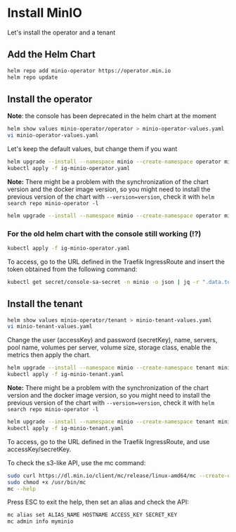 # Install MinIO

Let's install the operator and a tenant

## Add the Helm Chart

```bash
helm repo add minio-operator https://operator.min.io
helm repo update
```

## Install the operator

**Note**: the console has been deprecated in the helm chart at the moment

```bash
helm show values minio-operator/operator > minio-operator-values.yaml
vi minio-operator-values.yaml
```

Let's keep the default values, but change them if you want

```bash
helm upgrade --install --namespace minio --create-namespace operator minio-operator/operator --values minio-operator-values.yaml
kubectl apply -f ig-minio-operator.yaml
```

**Note:** There might be a problem with the synchronization of the chart version and the docker image version, so you might need to install the previous version of the chart with `--version=version`, check it with `helm search repo minio-operator -l`

```bash
helm upgrade --install --namespace minio --create-namespace operator minio-operator/operator --version <old-chart-version>
```

### For the old helm chart with the console still working (!?)

```bash
kubectl apply -f ig-minio-operator.yaml
```

To access, go to the URL defined in the Traefik IngressRoute and insert the token obtained from the following command:

```bash
kubectl get secret/console-sa-secret -n minio -o json | jq -r ".data.token" | base64 -d
```

## Install the tenant

```bash
helm show values minio-operator/tenant > minio-tenant-values.yaml
vi minio-tenant-values.yaml
```

Change the user (accessKey) and password (secretKey), name, servers, pool name, volumes per server, volume size, storage class, enable the metrics then apply the chart.

```bash
helm upgrade --install --namespace minio --create-namespace tenant minio-operator/tenant --values minio-tenant-values.yaml
kubectl apply -f ig-minio-tenant.yaml
```

**Note:** There might be a problem with the synchronization of the chart version and the docker image version, so you might need to install the previous version of the chart with `--version=version`, check it with `helm search repo minio-operator -l`

```bash
helm upgrade --install --namespace minio --create-namespace tenant minio-operator/tenant  --values minio-tenant.yaml --version <old-chart-version>
kubectl apply -f ig-minio-tenant.yaml
```

To access, go to the URL defined in the Traefik IngressRoute, and use accessKey/secretKey.

To check the s3-like API, use the mc command:

```bash
sudo curl https://dl.min.io/client/mc/release/linux-amd64/mc --create-dirs -o /usr/bin/mc
sudo chmod +x /usr/bin/mc
mc --help
```

Press ESC to exit the help, then set an alias and check the API:

```bash
mc alias set ALIAS_NAME HOSTNAME ACCESS_KEY SECRET_KEY
mc admin info myminio
```
